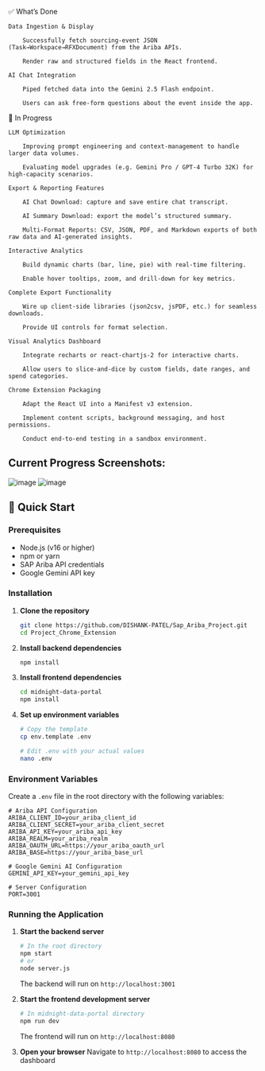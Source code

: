 ✅ What’s Done

    Data Ingestion & Display

        Successfully fetch sourcing-event JSON (Task→Workspace→RFXDocument) from the Ariba APIs.

        Render raw and structured fields in the React frontend.

    AI Chat Integration

        Piped fetched data into the Gemini 2.5 Flash endpoint.

        Users can ask free-form questions about the event inside the app.

🔄 In Progress

    LLM Optimization

        Improving prompt engineering and context-management to handle larger data volumes.

        Evaluating model upgrades (e.g. Gemini Pro / GPT-4 Turbo 32K) for high-capacity scenarios.

    Export & Reporting Features

        AI Chat Download: capture and save entire chat transcript.

        AI Summary Download: export the model’s structured summary.

        Multi-Format Reports: CSV, JSON, PDF, and Markdown exports of both raw data and AI-generated insights.

    Interactive Analytics

        Build dynamic charts (bar, line, pie) with real-time filtering.

        Enable hover tooltips, zoom, and drill-down for key metrics.

    Complete Export Functionality 

        Wire up client-side libraries (json2csv, jsPDF, etc.) for seamless downloads.

        Provide UI controls for format selection.

    Visual Analytics Dashboard 

        Integrate recharts or react-chartjs-2 for interactive charts.

        Allow users to slice-and-dice by custom fields, date ranges, and spend categories.

    Chrome Extension Packaging 

        Adapt the React UI into a Manifest v3 extension.

        Implement content scripts, background messaging, and host permissions.

        Conduct end-to-end testing in a sandbox environment.


## Current Progress Screenshots:
![image](https://github.com/user-attachments/assets/ca5b126e-0957-44f7-9e17-14524542b784)
![image](https://github.com/user-attachments/assets/9ea04693-8a27-444a-804d-833241870df9)



## 🚀 Quick Start

### Prerequisites

- Node.js (v16 or higher)
- npm or yarn
- SAP Ariba API credentials
- Google Gemini API key

### Installation

1. **Clone the repository**
   ```bash
   git clone https://github.com/DISHANK-PATEL/Sap_Ariba_Project.git
   cd Project_Chrome_Extension
   ```

2. **Install backend dependencies**
   ```bash
   npm install
   ```

3. **Install frontend dependencies**
   ```bash
   cd midnight-data-portal
   npm install
   ```

4. **Set up environment variables**
   ```bash
   # Copy the template
   cp env.template .env
   
   # Edit .env with your actual values
   nano .env
   ```

### Environment Variables

Create a `.env` file in the root directory with the following variables:

```env
# Ariba API Configuration
ARIBA_CLIENT_ID=your_ariba_client_id
ARIBA_CLIENT_SECRET=your_ariba_client_secret
ARIBA_API_KEY=your_ariba_api_key
ARIBA_REALM=your_ariba_realm
ARIBA_OAUTH_URL=https://your_ariba_oauth_url
ARIBA_BASE=https://your_ariba_base_url

# Google Gemini AI Configuration
GEMINI_API_KEY=your_gemini_api_key

# Server Configuration
PORT=3001
```

### Running the Application

1. **Start the backend server**
   ```bash
   # In the root directory
   npm start
   # or
   node server.js
   ```
   The backend will run on `http://localhost:3001`

2. **Start the frontend development server**
   ```bash
   # In midnight-data-portal directory
   npm run dev
   ```
   The frontend will run on `http://localhost:8080`

3. **Open your browser**
   Navigate to `http://localhost:8080` to access the dashboard

